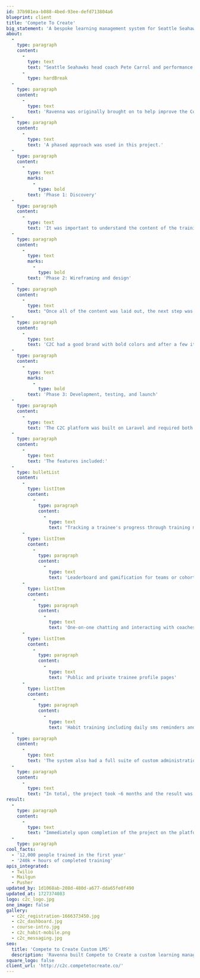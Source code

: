 ```yaml
---
id: 37b981ea-b088-4bed-93ee-defd713804a6
blueprint: client
title: 'Compete To Create'
big_statement: 'A bespoke learning management system for Seattle Seahawks head coach Pete Carrol'
about:
  -
    type: paragraph
    content:
      -
        type: text
        text: "Seattle Seahawks head coach Pete Carrol and performance psychologist Michael Gervais wanted to offer high-performance mindset training to individuals and businesses. \_ They had developed a curriculum around 16 principles and were offering it using an off-the-shelf learning management system (LMS).\_"
      -
        type: hardBreak
  -
    type: paragraph
    content:
      -
        type: text
        text: 'Ravenna was originally brought on to help improve the Compete to Create (C2C) branding on that third-party platform.  The system was limited in both style and functionality specific to the mindset training needs.  After working with the team at C2C it was determined that a more customized system would be needed to truly offer the level of training they wanted to provide.  '
  -
    type: paragraph
    content:
      -
        type: text
        text: 'A phased approach was used in this project.'
  -
    type: paragraph
    content:
      -
        type: text
        marks:
          -
            type: bold
        text: 'Phase 1: Discovery'
  -
    type: paragraph
    content:
      -
        type: text
        text: 'It was important to understand the content of the training in order to recommend a path forward.  The Ravenna team mapped out the 16 principles and reviewed the training videos and content that had been built out over several years.   The goal of discovery was to define a structure for the training modules and identify the types of learning for each. Some of the content was video, some needed quizzes, or reading, others needed the trainee to take some sort of action and report back.'
  -
    type: paragraph
    content:
      -
        type: text
        marks:
          -
            type: bold
        text: 'Phase 2: Wireframing and design'
  -
    type: paragraph
    content:
      -
        type: text
        text: "Once all of the content was laid out, the next step was to map the user journeys and begin wireframing.  A user in this case was likely to be an employee of a company that had contracted with C2C to offer their employee's mindset training.  The user would get an onboarding email, set a password and then be off on the journey through the training. "
  -
    type: paragraph
    content:
      -
        type: text
        text: 'C2C had a good brand with bold colors and after a few iterations, a design style was identified for the platform.  The design encompassed a wide range of features.  From training modules (Video, audio, quizzes, actions to take), to dashboards, leaderboards, coach interactions, profile pages (public and private), and more.'
  -
    type: paragraph
    content:
      -
        type: text
        marks:
          -
            type: bold
        text: 'Phase 3: Development, testing, and launch'
  -
    type: paragraph
    content:
      -
        type: text
        text: 'The C2C platform was built on Laravel and required both a high degree of interactivity and high-quality design implementation.   '
  -
    type: paragraph
    content:
      -
        type: text
        text: 'The features included:'
  -
    type: bulletList
    content:
      -
        type: listItem
        content:
          -
            type: paragraph
            content:
              -
                type: text
                text: "Tracking a trainee's progress through training modules on a granular level, including tracking progress through video and quiz content.  "
      -
        type: listItem
        content:
          -
            type: paragraph
            content:
              -
                type: text
                text: 'Leaderboard and gamification for teams or cohorts of users'
      -
        type: listItem
        content:
          -
            type: paragraph
            content:
              -
                type: text
                text: 'One-on-one chatting and interacting with coaches'
      -
        type: listItem
        content:
          -
            type: paragraph
            content:
              -
                type: text
                text: 'Public and private trainee profile pages'
      -
        type: listItem
        content:
          -
            type: paragraph
            content:
              -
                type: text
                text: 'Habit training including daily sms reminders and streak tracking'
  -
    type: paragraph
    content:
      -
        type: text
        text: 'The system also had a full suite of custom administration features to help onboard cohorts, manage users, coaches, progress and more.'
  -
    type: paragraph
    content:
      -
        type: text
        text: "In total, the project took ~6 months and the result was a beautiful and functional custom learning management system completely built around C2C's high-performance mindset training."
result:
  -
    type: paragraph
    content:
      -
        type: text
        text: "Immediately upon completion of the project on the platform, C2C launched to corporate customers bringing in AT&T, Salesforce, Amazon, the United States Airforce and Kohls.\_"
  -
    type: paragraph
cool_facts:
  - '12,000 people trained in the first year'
  - '240k + hours of completed training'
apis_integrated:
  - Twilio
  - Mailgun
  - Pusher
updated_by: 1d1068ab-208d-480d-a677-dda65fe0f490
updated_at: 1727374083
logo: c2c_logo.jpg
one_image: false
gallery:
  - c2c_registration-1666373450.jpg
  - c2c_dashboard.jpg
  - course-intro.jpg
  - c2c_habit-mobile.png
  - c2c_messaging.jpg
seo:
  title: 'Compete to Create Custom LMS'
  description: 'Ravenna built Compete to Create a custom learning management system to support training people in a high performance mindset'
square_logo: false
client_url: 'http://c2c.competetocreate.co/'
---
```

